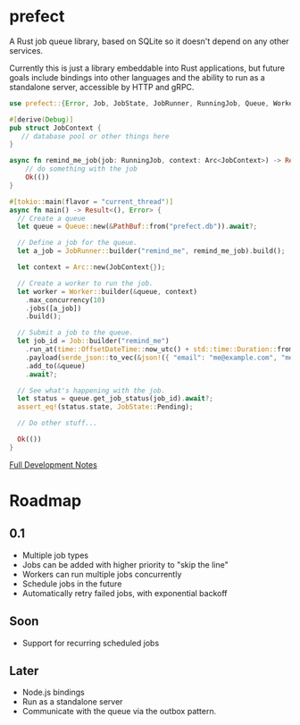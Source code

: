 # prefect

A Rust job queue library, based on SQLite so it doesn't depend on any other services.

Currently this is just a library embeddable into Rust applications, but future goals include bindings into other languages
and the ability to run as a standalone server, accessible by HTTP and gRPC.

```rust
use prefect::{Error, Job, JobState, JobRunner, RunningJob, Queue, Worker};

#[derive(Debug)]
pub struct JobContext {
   // database pool or other things here
}

async fn remind_me_job(job: RunningJob, context: Arc<JobContext>) -> Result<(), Error> {
    // do something with the job
    Ok(())
}

#[tokio::main(flavor = "current_thread")]
async fn main() -> Result<(), Error> {
  // Create a queue
  let queue = Queue::new(&PathBuf::from("prefect.db")).await?;

  // Define a job for the queue.
  let a_job = JobRunner::builder("remind_me", remind_me_job).build();

  let context = Arc::new(JobContext{});

  // Create a worker to run the job.
  let worker = Worker::builder(&queue, context)
    .max_concurrency(10)
    .jobs([a_job])
    .build();

  // Submit a job to the queue.
  let job_id = Job::builder("remind_me")
    .run_at(time::OffsetDateTime::now_utc() + std::time::Duration::from_secs(3600))
    .payload(serde_json::to_vec(&json!({ "email": "me@example.com", "message": "Time to go!" })).unwrap())
    .add_to(&queue)
    .await?;

  // See what's happening with the job.
  let status = queue.get_job_status(job_id).await?;
  assert_eq!(status.state, JobState::Pending);

  // Do other stuff...

  Ok(())
}
```

[Full Development Notes](https://imfeld.dev/notes/projects_prefect)

# Roadmap

## 0.1

- Multiple job types
- Jobs can be added with higher priority to "skip the line"
- Workers can run multiple jobs concurrently
- Schedule jobs in the future
- Automatically retry failed jobs, with exponential backoff

## Soon

- Support for recurring scheduled jobs

## Later

- Node.js bindings
- Run as a standalone server
- Communicate with the queue via the outbox pattern.
